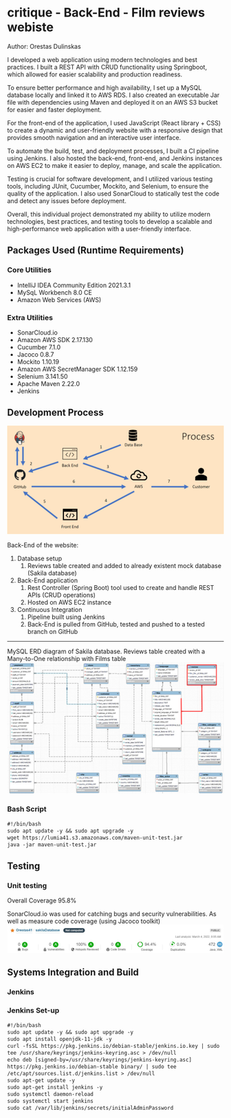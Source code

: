 # critique - Back-End - Film reviews webiste

Author: Orestas Dulinskas

I developed a web application using modern technologies and best practices. I built a REST API with CRUD functionality using Springboot, which allowed for easier scalability and production readiness.

To ensure better performance and high availability, I set up a MySQL database locally and linked it to AWS RDS. I also created an executable Jar file with dependencies using Maven and deployed it on an AWS S3 bucket for easier and faster deployment.

For the front-end of the application, I used JavaScript (React library + CSS) to create a dynamic and user-friendly website with a responsive design that provides smooth navigation and an interactive user interface.

To automate the build, test, and deployment processes, I built a CI pipeline using Jenkins. I also hosted the back-end, front-end, and Jenkins instances on AWS EC2 to make it easier to deploy, manage, and scale the application.

Testing is crucial for software development, and I utilized various testing tools, including JUnit, Cucumber, Mockito, and Selenium, to ensure the quality of the application. I also used SonarCloud to statically test the code and detect any issues before deployment.

Overall, this individual project demonstrated my ability to utilize modern technologies, best practices, and testing tools to develop a scalable and high-performance web application with a user-friendly interface.

## Packages Used (Runtime Requirements)

### Core Utilities

+ IntelliJ IDEA Community Edition 2021.3.1
+ MySqL Workbench 8.0 CE
+ Amazon Web Services (AWS)

### Extra Utilities

+ SonarCloud.io
+ Amazon AWS SDK 2.17.130
+ Cucumber 7.1.0
+ Jacoco 0.8.7
+ Mockito 1.10.19
+ Amazon AWS SecretManager SDK 1.12.159
+ Selenium 3.141.50
+ Apache Maven 2.22.0
+ Jenkins

##  Development Process

![process](./images/process.png)

Back-End of the website:
1. Database setup
   1. Reviews table created and added to already existent mock database (Sakila database)
2. Back-End application
   1. Rest Controller (Spring Boot) tool used to create and handle REST APIs (CRUD operations)
   2. Hosted on AWS EC2 instance
3. Continuous Integration
   1. Pipeline built using Jenkins
   2. Back-End is pulled from GitHub, tested and pushed to a tested branch on GitHub
_____

MySQL ERD diagram of Sakila database. Reviews table created with a Many-to-One relationship with Films table
![sql](./images/sql.png)

### **Bash Script**

    #!/bin/bash
    sudo apt update -y && sudo apt upgrade -y
    wget https://lumia41.s3.amazonaws.com/maven-unit-test.jar
    java -jar maven-unit-test.jar

## Testing

### **Unit testing**

Overall Coverage 95.8%

SonarCloud.io was used for catching bugs and security vulnerabilities. As well as measure code coverage (using Jacoco toolkit)
![sonar](./images/sonar.png)

## Systems Integration and Build

### **Jenkins**

### Jenkins Set-up

    #!/bin/bash
    sudo apt update -y && sudo apt upgrade -y
    sudo apt install openjdk-11-jdk -y
    curl -fsSL https://pkg.jenkins.io/debian-stable/jenkins.io.key | sudo tee /usr/share/keyrings/jenkins-keyring.asc > /dev/null
    echo deb [signed-by=/usr/share/keyrings/jenkins-keyring.asc] https://pkg.jenkins.io/debian-stable binary/ | sudo tee /etc/apt/sources.list.d/jenkins.list > /dev/null
    sudo apt-get update -y
    sudo apt-get install jenkins -y
    sudo systemctl daemon-reload
    sudo systemctl start jenkins
    sudo cat /var/lib/jenkins/secrets/initialAdminPassword
